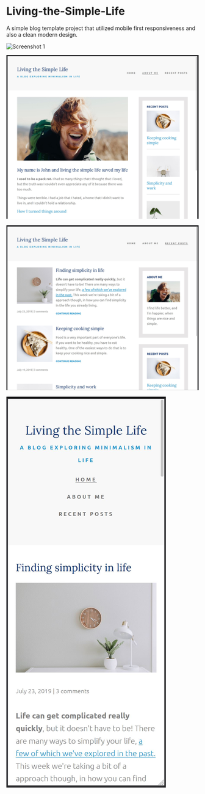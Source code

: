 # Living-the-Simple-Life

A simple blog template project that utilized mobile first responsiveness and also a clean modern design.

![Screenshot 1](../assets/screenshot-1.jpg)

![Screenshot 2](/assets/screenshot-2.jpg)

![Screenshot 3](/assets/screenshot-3.jpg)

![Screenshot 4](/assets/screenshot-4.jpg)
